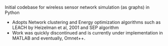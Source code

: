 Initial codebase for wireless sensor network simulation (as graphs) in Python
* Adopts Network clustering and Energy optimization algorithms such as LEACH by Heizelman et al, 2001 and SEP algorithm 
* Work was quickly discontinued and is currently under implementation in MATLAB and eventually, Omnet++.
